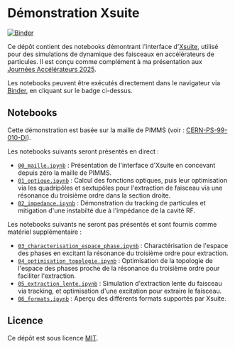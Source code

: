 # Démonstration Xsuite

[![Binder](https://mybinder.org/badge_logo.svg)](https://mybinder.org/v2/gh/fsoubelet/Journees_Accelerateurs/HEAD)

Ce dépôt contient des notebooks démontrant l'interface d'[Xsuite](https://xsuite.readthedocs.io/en/latest/), utilisé pour des simulations de dynamique des faisceaux en accélérateurs de particules.
Il est conçu comme complément à ma présentation aux [Journées Accélérateurs 2025](https://indico.ijclab.in2p3.fr/event/11661/).

Les notebooks peuvent être exécutés directement dans le navigateur via [Binder](https://mybinder.org/), en cliquant sur le badge ci-dessus.

## Notebooks

Cette démonstration est basée sur la maille de PIMMS (voir : [CERN-PS-99-010-DI](https://cds.cern.ch/record/385378/)).

Les notebooks suivants seront présentés en direct :

- [`00_maille.ipynb`](00_maille.ipynb) : Présentation de l'interface d'Xsuite en concevant depuis zéro la maille de PIMMS.
- [`01_optique.ipynb`](01_optique.ipynb) : Calcul des fonctions optiques, puis leur optimisation via les quadripôles et sextupôles pour l'extraction de faisceau via une résonance du troisième ordre dans la section droite.
- [`02_impedance.ipynb`](02_impedance.ipynb) : Démonstration du tracking de particules et mitigation d'une instabilté due à l'impédance de la cavité RF.

Les notebooks suivants ne seront pas présentés et sont fournis comme matériel supplémentaire :

- [`03_characterisation_espace_phase.ipynb`](extras/03_characterisation_espace_phase.ipynb) : Charactérisation de l'espace des phases en excitant la résonance du troisième ordre pour extraction.
- [`04_optimisation_topologie.ipynb`](extras/04_optimisation_topologie.ipynb) : Optimisation de la topologie de l'espace des phases proche de la résonance du troisième ordre pour faciliter l'extraction.
- [`05_extraction_lente.ipynb`](extras/05_extraction_lente.ipynb) : Simulation d'extraction lente du faisceau via tracking, et optimisation d'une excitation pour extraire le faisceau.
- [`06_formats.ipynb`](extras/06_formats.ipynb) : Aperçu des différents formats supportés par Xsuite.

## Licence

Ce dépôt est sous licence [MIT](LICENSE).
